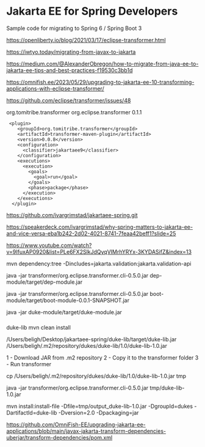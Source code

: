 # Jakarta EE for Spring Developers

Sample code for migrating to Spring 6 / Spring Boot 3




https://openliberty.io/blog/2021/03/17/eclipse-transformer.html

https://iwtyo.today/migrating-from-javax-to-jakarta


https://medium.com/@AlexanderObregon/how-to-migrate-from-java-ee-to-jakarta-ee-tips-and-best-practices-f19530c3bb1d

https://omnifish.ee/2023/05/29/upgrading-to-jakarta-ee-10-transforming-applications-with-eclipse-transformer/

https://github.com/eclipse/transformer/issues/48
<!-- https://mvnrepository.com/artifact/org.tomitribe.transformer/org.eclipse.transformer -->
<dependency>
    <groupId>org.tomitribe.transformer</groupId>
    <artifactId>org.eclipse.transformer</artifactId>
    <version>0.1.1</version>
</dependency>


     <plugin>
        <groupId>org.tomitribe.transformer</groupId>
        <artifactId>transformer-maven-plugin</artifactId>
        <version>0.0.8</version>
        <configuration>
          <classifier>jakartaee9</classifier>
        </configuration>
        <executions>
          <execution>
            <goals>
              <goal>run</goal>
            </goals>
            <phase>package</phase>
          </execution>
        </executions>
      </plugin>

https://github.com/ivargrimstad/jakartaee-spring.git

https://speakerdeck.com/ivargrimstad/why-spring-matters-to-jakarta-ee-and-vice-versa-eba1b242-2d02-4021-8741-7feaa42beff1?slide=25

https://www.youtube.com/watch?v=9IfuxAP0920&list=PLe6FX2SlkJdQyqVIMrhYRYx-3KYDASifZ&index=13


mvn dependency:tree -Dincludes=jakarta.validation:jakarta.validation-api


java -jar transformer/org.eclipse.transformer.cli-0.5.0.jar dep-module/target/dep-module.jar

java -jar transformer/org.eclipse.transformer.cli-0.5.0.jar  boot-module/target/boot-module-0.0.1-SNAPSHOT.jar


java -jar duke-module/target/duke-module.jar


### 
duke-lib
mvn clean install

/Users/beligh/Desktop/jakartaee-spring/duke-lib/target/duke-lib.jar
/Users/beligh/.m2/repository/dukes/duke-lib/1.0/duke-lib-1.0.jar

1 - Download JAR from .m2 repository
2 - Copy it to the transformer folder
3 - Run transformer


cp /Users/beligh/.m2/repository/dukes/duke-lib/1.0/duke-lib-1.0.jar tmp

java -jar transformer/org.eclipse.transformer.cli-0.5.0.jar  tmp/duke-lib-1.0.jar


mvn install:install-file -Dfile=tmp/output_duke-lib-1.0.jar -DgroupId=dukes -DartifactId=duke-lib -Dversion=2.0 -Dpackaging=jar



https://github.com/OmniFish-EE/upgrading-jakarta-ee-applications/blob/main/javax-jakarta-transform-dependencies-uberjar/transform-dependencies/pom.xml